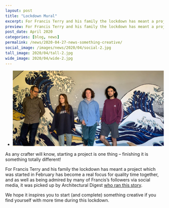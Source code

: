 ```yaml
---
layout: post
title: "Lockdown Mural"
excerpt: For Francis Terry and his family the lockdown has meant a project which was started in February has become a real focus for quality time together... it was picked up by Architectural Digest who ran the story.
preview: For Francis Terry and his family the lockdown has meant a project which was started in February has become a real focus for quality time together... it was picked up by Architectural Digest who ran the story.
post_date: April 2020
categories: [blog, news]
permalink: /news/2020-04-27-news-something-creative/
social_image: /images/news/2020/04/social-2.jpg
tall_image: 2020/04/tall-2.jpg
wide_image: 2020/04/wide-2.jpg
---
```


<ul class="list">
	<li class="full">
		<a class="fancybox" rel="group" href="/images/news/2020/04/02.jpg">
			<img src="/images/news/2020/04/thumbs/02.jpg" alt="Francis is interviewed by his son." />
		</a>
	</li>
</ul>

As any crafter will know, starting a project is one thing – finishing it is something totally different!

For Francis Terry and his family the lockdown has meant a project which was started in February has become a real focus for quality time together, and as well as being admired by many of Francis’s followers via social media, it was picked up by Architectural Digest <a href="https://www.architecturaldigest.com/story/this-english-family-is-painting-its-way-through-the-pandemic" rel="nofollow noopener noreferrer" target="_blank">who ran this story</a>.

We hope it inspires you to start (and complete) something creative if you find yourself with more time during this lockdown.